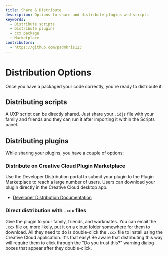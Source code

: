 ```yaml
---
title: Share & Distribute
description: Options to share and distribute plugins and scripts
keywords:
  - Distribute scripts
  - Distribute plugins
  - ccx package
  - Marketplace
contributors:
  - https://github.com/padmkris123
---
```


# Distribution Options

Once you have a packaged your code correctly, you're ready to distribute it.

## Distributing scripts
A UXP script can be directly shared. Just share your `.idjs` file with your family and friends and they can run it after importing it within the Scripts panel.

## Distributing plugins

While sharing your plugins, you have a couple of options:

<SummaryBlock slots="heading, text, buttons" background="rgb(141, 52, 78)" />

### Distribute on Creative Cloud Plugin Marketplace

Use the Developer Distribution portal to submit your plugin to the Plugin Marketplace to reach a large number of users.
Users can download your plugin directly in the Creative Cloud desktop app.

- [Developer Distribution Documentation](https://developer.adobe.com/developer-distribution/creative-cloud/docs/guides/)

### Direct distribution with `.ccx` files

Give the plugin to your family, friends, and workmates. You can email the `.ccx` file or, more likely, put it on a cloud folder somewhere for them to download. All they need to do is double-click the `.ccx` file to install using the Creative Cloud application. It's that easy! Be aware that distributing this way will require them to click through the "Do you trust this?" warning dialog boxes that appear after they double-click.
